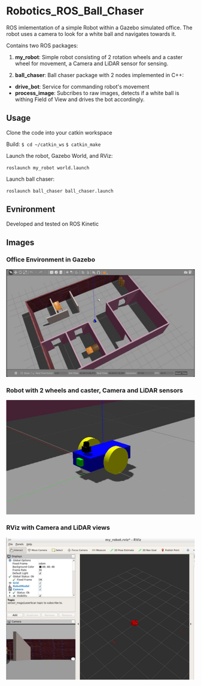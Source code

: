 # Robotics_ROS_Ball_Chaser

ROS imlementation of a simple Robot within a Gazebo simulated office.  The robot uses
a camera to look for a white ball and navigates towards it.

Contains two ROS packages:
1. **my_robot**:  Simple robot consisting of 2 rotation wheels and a caster wheel for movement, a Camera and LiDAR sensor for sensing.

2. **ball_chaser**:  Ball chaser package with 2 nodes implemented in C++:
- **drive_bot**:  Service for commanding robot's movement
- **process_image**:  Subcribes to raw images, detects if a white ball is withing Field of View and drives the bot accordingly.

## Usage

Clone the code into your catkin workspace

Build:
`$ cd ~/catkin_ws`
`$ catkin_make`

Launch the robot, Gazebo World, and RViz:

`roslaunch my_robot world.launch`

Launch ball chaser:

`roslaunch ball_chaser ball_chaser.launch`

## Evnironment

Developed and tested on ROS Kinetic

## Images

### Office Environment in Gazebo
![Gazebo office world](./readme/gazebo_world.jpg)

### Robot with 2 wheels and caster, Camera and LiDAR sensors
![Robot with two wheels and caster](./readme/robot.jpg)

### RViz with Camera and LiDAR views
![RViz with Camera and Lidar Views](./readme/rviz_view.jpg)
